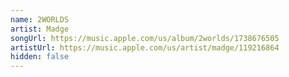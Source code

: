 ```yaml
---
name: 2WORLDS
artist: Madge
songUrl: https://music.apple.com/us/album/2worlds/1738676505
artistUrl: https://music.apple.com/us/artist/madge/119216864
hidden: false
---
```

